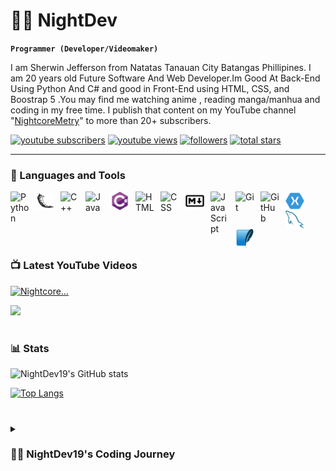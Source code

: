 

<!--
**NightDev19/NightDev19** is a ✨ _special_ ✨ repository because its `README.md` (this file) appears on your GitHub profile.

Here are some ideas to get you started:

- 🔭 I’m currently working on ...
- 🌱 I’m currently learning ...
- 👯 I’m looking to collaborate on ...
- 🤔 I’m looking for help with ...
- 💬 Ask me about ...
- 📫 How to reach me: ...
- 😄 Pronouns: ...
- ⚡ Fun fact: ...
-->
# 🏄‍♂️ NightDev

**`Programmer (Developer/Videomaker)`**

I am Sherwin Jefferson from Natatas Tanauan City Batangas Phillipines. I am 20 years old Future Software And Web Developer.Im Good At Back-End Using Python And C# and good in Front-End using HTML, CSS, and Boostrap 5 .You may find me watching anime , reading manga/manhua and coding in my free time. I publish that content on my YouTube channel "[NightcoreMetry][youtube]" to more than 20+ subscribers.

<p align="left">
      <a href="https://www.youtube.com/@nightcoremetry7772?sub_confirmation=1">
         <img alt="youtube subscribers" title="Subscribe to my YouTube channel" src="https://custom-icon-badges.demolab.com/youtube/channel/subscribers/UClThdgWU5ol8FT4moXxI6jg?color=%23E05D44&label=SUBSCRIBE&logo=video&logoColor=white&style=for-the-badge&labelColor=CE4630"></a> 
      <a href="https://www.youtube.com/@nightcoremetry7772">
         <img alt="youtube views" title="YouTube views" src="https://custom-icon-badges.demolab.com/youtube/channel/views/UClThdgWU5ol8FT4moXxI6jg?color=%23E1AD0E&logo=eye&logoColor=white&style=for-the-badge&labelColor=C79600"/></a> 
      <a href="https://github.com/NightDev19?tab=followers">
         <img alt="followers" title="Follow me on Github" src="https://custom-icon-badges.demolab.com/github/followers/NightDev19?color=236ad3&labelColor=1155ba&style=for-the-badge&logo=person-add&label=Follow&logoColor=white"/></a>
      <a href="https://github.com/NightDev19?tab=repositories&sort=stargazers">
         <img alt="total stars" title="Total stars on GitHub" src="https://custom-icon-badges.demolab.com/github/stars/NightDev19?color=55960c&style=for-the-badge&labelColor=488207&logo=star"/></a>
   </p>



---

### 🧰 Languages and Tools

<img align="left" alt="Python" width="30px" style="padding-right:10px;" src="https://cdn.jsdelivr.net/gh/devicons/devicon/icons/python/python-plain.svg" />
<img align="left" alt="Flask" width="30px" style="padding-right:10px;" src="https://github.com/devicons/devicon/blob/v2.15.1/icons/flask/flask-original.svg" />
<img align="left" alt="C++" width="30px" style="padding-right:10px;" src="https://cdn.jsdelivr.net/gh/devicons/devicon/icons/cplusplus/cplusplus-line.svg" />
<img align="left" alt="Java" width="30px" style="padding-right:10px;" src="https://cdn.jsdelivr.net/gh/devicons/devicon/icons/java/java-original.svg"/>
<img align="left" alt="C-Sharp" width="30px" style="padding-right:10px;" src="https://github.com/devicons/devicon/blob/v2.15.1/icons/csharp/csharp-original.svg" />
<!--<img align="left" alt="Spring" width="30px" style="padding-right:10px;" src="https://cdn.jsdelivr.net/gh/devicons/devicon/icons/spring/spring-original.svg" />
<img align="left" alt="TypeScript" width="30px" style="padding-right:10px;" src="https://cdn.jsdelivr.net/gh/devicons/devicon/icons/typescript/typescript-plain.svg" />
<img align="left" alt="Angular" width="30px" style="padding-right:10px;" src="https://cdn.jsdelivr.net/gh/devicons/devicon/icons/angularjs/angularjs-plain.svg" />-->
<!--<img align="left" alt="Linux" width="30px" style="padding-right:10px;" src="https://cdn.jsdelivr.net/gh/devicons/devicon/icons/linux/linux-original.svg" />-->
<img align="left" alt="HTML" width="30px" style="padding-right:10px;" src="https://cdn.jsdelivr.net/gh/devicons/devicon/icons/html5/html5-plain.svg" />
<img align="left" alt="CSS" width="30px" style="padding-right:10px;" src="https://cdn.jsdelivr.net/gh/devicons/devicon/icons/css3/css3-plain.svg" />
<img align="left" alt="Markdown" width="30px" style="padding-right:10px;" src="https://github.com/devicons/devicon/blob/v2.15.1/icons/markdown/markdown-original.svg" />
<img align="left" alt="JavaScript" width="30px" style="padding-right:10px;" src="https://cdn.jsdelivr.net/gh/devicons/devicon/icons/javascript/javascript-plain.svg" />
<!--<img align="left" alt="React" width="30px" style="padding-right:10px;" src="https://cdn.jsdelivr.net/gh/devicons/devicon/icons/react/react-original.svg" />
<img align="left" alt="NodeJS" width="30px" style="padding-right:10px;" src="https://cdn.jsdelivr.net/gh/devicons/devicon/icons/nodejs/nodejs-original.svg" />-->
<img align="left" alt="Git" width="30px" style="padding-right:10px;" src="https://cdn.jsdelivr.net/gh/devicons/devicon/icons/git/git-original.svg" />
<img align="left" alt="GitHub" width="30px" style="padding-right:10px;" src="https://cdn.jsdelivr.net/gh/devicons/devicon/icons/github/github-original.svg" />
<img align="left" alt="Xamarin" width="30px" style="padding-right:10px;" src="https://github.com/devicons/devicon/blob/v2.15.1/icons/xamarin/xamarin-original.svg" />
<img align="left" alt="MySQL" width="30px" style="padding-right:10px;" src="https://github.com/devicons/devicon/blob/v2.15.1/icons/mysql/mysql-plain.svg" />
<img align="left" alt="Sqlite3" width="30px" style="padding-right:10px;" src="https://github.com/devicons/devicon/blob/v2.15.1/icons/sqlite/sqlite-original.svg" />
<!--<img align="left" alt="Gradle" width="30px" style="padding-right:10px;" src="https://cdn.jsdelivr.net/gh/devicons/devicon/icons/gradle/gradle-plain.svg" />
<img align="left" alt="Bash" width="30px" style="padding-right:10px;" src="https://cdn.jsdelivr.net/gh/devicons/devicon/icons/bash/bash-original.svg" />-->

<br>
<br>
<br>
<br>

#

### 📺 Latest YouTube Videos

<!-- BEGIN YOUTUBE-CARDS -->
[![Nightcore…](https://i.ytimg.com/vi/1JkLg3MngXY/hqdefault.jpg?sqp=-oaymwEcCPYBEIoBSFXyq4qpAw4IARUAAIhCGAFwAcABBg==&rs=AOn4CLDaqEdkX7Te9hQ61gmLfTS_MpaQPg)]([https://www.youtube.com/watch?v=TOIRY9UjAMI](https://youtu.be/1JkLg3MngXY))

<!-- END YOUTUBE-CARDS -->

[<img src="https://custom-icon-badges.demolab.com/badge/-Subscribe%20For%20More-red?style=for-the-badge&logo=video&logoColor=white"/>](https://www.youtube.com/@nightcoremetry7772?sub_confirmation=1)

#

### 📊 Stats

![NightDev19's GitHub stats](https://github-readme-stats.vercel.app/api?username=NightDev19&show_icons=true&theme=gruvbox)

[![Top Langs](https://github-readme-stats.vercel.app/api/top-langs/?username=NightDev19&hide_progress=true)](https://github.com/anuraghazra/github-readme-stats)

<!-- ![GitHub Streak](https://streak-stats.demolab.com?user=ForrestKnight&theme=gruvbox&border_radius=4.5) -->

#

<details>
 <summary><h3>👨‍💻 NightDev19's Coding Journey</h3></summary>
   I strated my coding journey when i was grade 12 an information and communication technology student with a passion to learn everything i could in programming world - code .And all the while teaching myself a simple coding skill in my second year college , but that soon get overshadowed by my desire to excel python. 

[youtube]: https://www.youtube.com/@nightcoremetry7772
